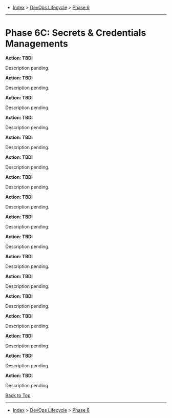 <a id="top"></a>

- [Index](../index.md) > [DevOps Lifecycle](devops.md) > [Phase 6](phase_06.md)

---

<a id="actions"></a>

# Phase 6C: Secrets & Credentials Managements

<a id="6c-01"></a>

**Action: TBDI**

Description pending.

<a id="6c-02"></a>

**Action: TBDI**

Description pending.

<a id="6c-03"></a>

**Action: TBDI**

Description pending.

<a id="6c-04"></a>

**Action: TBDI**

Description pending.

<a id="6c-05"></a>

**Action: TBDI**

Description pending.

<a id="6c-06"></a>

**Action: TBDI**

Description pending.

<a id="6c-07"></a>

**Action: TBDI**

Description pending.

<a id="6c-08"></a>

**Action: TBDI**

Description pending.

<a id="6c-09"></a>

**Action: TBDI**

Description pending.

<a id="6c-10"></a>

**Action: TBDI**

Description pending.

<a id="6c-11"></a>

**Action: TBDI**

Description pending.

<a id="6c-12"></a>

**Action: TBDI**

Description pending.

<a id="6c-13"></a>

**Action: TBDI**

Description pending.

<a id="6c-14"></a>

**Action: TBDI**

Description pending.

<a id="6c-15"></a>

**Action: TBDI**

Description pending.

<a id="6c-16"></a>

**Action: TBDI**

Description pending.

<a id="6c-17"></a>

**Action: TBDI**

Description pending.

<a class="inline-navlink-page-top" href="#actions">Back to Top</a>

---

- [Index](../index.md) > [DevOps Lifecycle](devops.md) > [Phase 6](phase_06.md)
